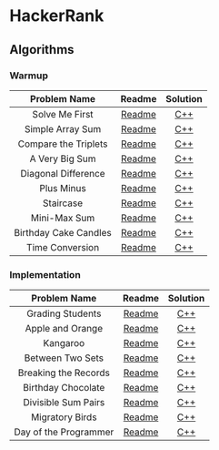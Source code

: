 # HackerRank

## Algorithms

### Warmup

| Problem Name | Readme | Solution |
|:------------:|:------:|:--------:|
| Solve Me First | [Readme](https://github.com/BiermanM/HackerRank/blob/master/Warmup/Solve%20Me%20First.pdf) | [C++](https://github.com/BiermanM/HackerRank/blob/master/Warmup/Solve%20Me%20First.cpp) |
| Simple Array Sum | [Readme](https://github.com/BiermanM/HackerRank/blob/master/Warmup/Simple%20Array%20Sum.pdf) | [C++](https://github.com/BiermanM/HackerRank/blob/master/Warmup/Simple%20Array%20Sum.cpp) |
| Compare the Triplets | [Readme](https://github.com/BiermanM/HackerRank/blob/master/Warmup/Compare%20the%20Triplets.pdf) | [C++](https://github.com/BiermanM/HackerRank/blob/master/Warmup/Compare%20the%20Triplets.cpp) |
| A Very Big Sum | [Readme](https://github.com/BiermanM/HackerRank/blob/master/Warmup/A%20Very%20Big%20Sum.pdf) | [C++](https://github.com/BiermanM/HackerRank/blob/master/Warmup/A%20Very%20Big%20Sum.cpp) |
| Diagonal Difference | [Readme](https://github.com/BiermanM/HackerRank/blob/master/Warmup/Diagonal%20Difference.pdf) | [C++](https://github.com/BiermanM/HackerRank/blob/master/Warmup/Diagonal%20Difference.cpp) |
| Plus Minus | [Readme](https://github.com/BiermanM/HackerRank/blob/master/Warmup/Plus%20Minus.pdf) | [C++](https://github.com/BiermanM/HackerRank/blob/master/Warmup/Plus%20Minus.cpp) |
| Staircase | [Readme](https://github.com/BiermanM/HackerRank/blob/master/Warmup/Staircase.pdf) | [C++](https://github.com/BiermanM/HackerRank/blob/master/Warmup/Staircase.cpp) |
| Mini-Max Sum | [Readme](https://github.com/BiermanM/HackerRank/blob/master/Warmup/Mini-Max%20Sum.pdf) | [C++](https://github.com/BiermanM/HackerRank/blob/master/Warmup/Mini-Max%20Sum.cpp) |
| Birthday Cake Candles | [Readme](https://github.com/BiermanM/HackerRank/blob/master/Warmup/Birthday%20Cake%20Candles.pdf) | [C++](https://github.com/BiermanM/HackerRank/blob/master/Warmup/Birthday%20Cake%20Candles.cpp) |
| Time Conversion | [Readme](https://github.com/BiermanM/HackerRank/blob/master/Warmup/Time%20Conversion.pdf) | [C++](https://github.com/BiermanM/HackerRank/blob/master/Warmup/Time%20Conversion.cpp) |

### Implementation

| Problem Name | Readme | Solution |
|:------------:|:------:|:--------:|
| Grading Students | [Readme](https://github.com/BiermanM/HackerRank/blob/master/Implementation/Grading%20Students.pdf) | [C++](https://github.com/BiermanM/HackerRank/blob/master/Implementation/Grading%20Students.cpp) |
| Apple and Orange | [Readme](https://github.com/BiermanM/HackerRank/blob/master/Implementation/Apple%20and%20Orange.pdf) | [C++](https://github.com/BiermanM/HackerRank/blob/master/Implementation/Apple%20and%20Orange.cpp) |
| Kangaroo | [Readme](https://github.com/BiermanM/HackerRank/blob/master/Implementation/Kangaroo.pdf) | [C++](https://github.com/BiermanM/HackerRank/blob/master/Implementation/Kangaroo.cpp) |
| Between Two Sets | [Readme](https://github.com/BiermanM/HackerRank/blob/master/Implementation/Between%20Two%20Sets.pdf) | [C++](https://github.com/BiermanM/HackerRank/blob/master/Implementation/Between%20Two%20Sets.cpp) |
| Breaking the Records | [Readme](https://github.com/BiermanM/HackerRank/blob/master/Implementation/Breaking%20the%20Records.pdf) | [C++](https://github.com/BiermanM/HackerRank/blob/master/Implementation/Breaking%20the%20Records.cpp) |
| Birthday Chocolate | [Readme](https://github.com/BiermanM/HackerRank/blob/master/Implementation/Birthday%20Chocolate.pdf) | [C++](https://github.com/BiermanM/HackerRank/blob/master/Implementation/Birthday%20Chocolate.cpp) |
| Divisible Sum Pairs | [Readme](https://github.com/BiermanM/HackerRank/blob/master/Implementation/Divisible%20Sum%20Pairs.pdf) | [C++](https://github.com/BiermanM/HackerRank/blob/master/Implementation/Divisible%20Sum%20Pairs.cpp) |
| Migratory Birds | [Readme](https://github.com/BiermanM/HackerRank/blob/master/Implementation/Migratory%20Birds.pdf) | [C++](https://github.com/BiermanM/HackerRank/blob/master/Implementation/Migratory%20Birds.cpp) |
| Day of the Programmer | [Readme](https://github.com/BiermanM/HackerRank/blob/master/Implementation/Day%20of%20the%20Programmer.pdf) | [C++](https://github.com/BiermanM/HackerRank/blob/master/Implementation/Day%20of%20the%20Programmer.cpp) |
